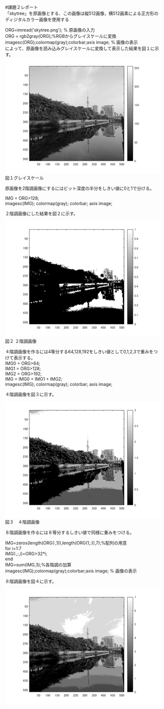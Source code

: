 #課題２レポート  
「skytree」を原画像とする．この画像は縦512画像，横512画素による正方形のディジタルカラー画像を使用する  
  
ORG=imread('skytree.png'); % 原画像の入力  
ORG = rgb2gray(ORG);%RGBからグレイスケールに変換  
imagesc(ORG);colormap(gray);colorbar;axis image; % 画像の表示  
によって、原画像を読み込みグレイスケールに変換して表示した結果を図１に示す。  
![図１](https://github.com/16ec044/lecture_image_processing/blob/own/image/2-1.png)  
図１グレイスケール  


原画像を2階調画像にするにはビット深度の半分をしきい値に0と1で分ける。  

IMG = ORG>128;  
imagesc(IMG); colormap(gray); colorbar;  axis image;  
  
２階調画像にした結果を図２に示す。  

![図２](https://github.com/16ec044/lecture_image_processing/blob/own/image/2-2.png)  
図２ ２階調画像  


４階調画像を作るには4等分する64,128,192をしきい値として0,1,2,3で重みをつけて表示する。  
IMG0 = ORG>64;  
IMG1 = ORG>128;  
IMG2 = ORG>192;  
IMG = IMG0 + IMG1 + IMG2;  
imagesc(IMG); colormap(gray); colorbar;  axis image;  

４階調画像を図３に示す。  

![図３](https://github.com/16ec044/lecture_image_processing/blob/own/image/2-3.png)  
図３　４階調画像  


８階調画像を作るには８等分するしきい値で同様に重みをつける。  

IMG=zeros(length(ORG(:,1)),length(ORG(1,:)),7);%配列の用意  
for i=1:7  
    IMG(:,:,i)=ORG>32*i;  
end  
IMG=sum(IMG,3);%各階調の加算  
imagesc(IMG);colormap(gray);colorbar;axis image; % 画像の表示  

８階調画像を図４に示す。  

![図４](https://github.com/16ec044/lecture_image_processing/blob/own/image/2-4.png)  
